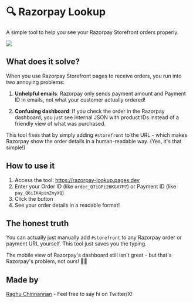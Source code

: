# 🔍 Razorpay Lookup

A simple tool to help you see your Razorpay Storefront orders properly.

![](https://pbs.twimg.com/media/GmgB4rdbIAAYQ4V?format=jpg&name=4096x4096)

## What does it solve?

When you use Razorpay Storefront pages to receive orders, you run into two annoying problems:

1. **Unhelpful emails**: Razorpay only sends payment amount and Payment ID in emails, not what your customer actually ordered!

2. **Confusing dashboard**: If you check the order in the Razorpay dashboard, you just see internal JSON with product IDs instead of a friendly view of what was purchased.

This tool fixes that by simply adding `#storefront` to the URL - which makes Razorpay show the order details in a human-readable way. (Yes, it's that simple!)

## How to use it

1. Access the tool: https://razorpay-lookup.pages.dev
2. Enter your Order ID (like `order_Q7iGFi26KGX7M7`) or Payment ID (like `pay_Q6iIK4pinZmyXQ`)
3. Click the button
4. See your order details in a readable format!

## The honest truth

You can actually just manually add `#storefront` to any Razorpay order or payment URL yourself. This tool just saves you the typing.

The mobile view of Razorpay's dashboard still isn't great - but that's Razorpay's problem, not ours! 🤷‍♂️

## Made by

[Raghu Chinnannan](https://x.com/RaghuChinnannan) - Feel free to say hi on Twitter/X!